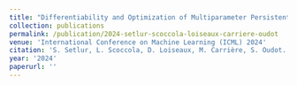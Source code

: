 ```yaml
---
title: "Differentiability and Optimization of Multiparameter Persistent Homology"
collection: publications
permalink: /publication/2024-setlur-scoccola-loiseaux-carriere-oudot
venue: 'International Conference on Machine Learning (ICML) 2024'
citation: 'S. Setlur, L. Scoccola, D. Loiseaux, M. Carrière, S. Oudot. <b>Differentiability and Optimization of Multiparameter Persistent Homology</b>, <i>International Conference on Machine Learning (ICML)</i>, 2024'
year: '2024'
paperurl: ''
---
```

